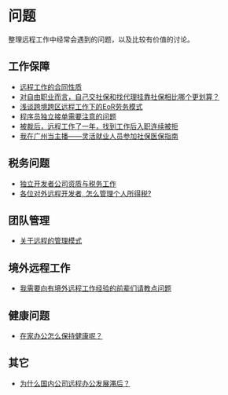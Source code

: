 # 问题

整理远程工作中经常会遇到的问题，以及比较有价值的讨论。

<a name="baozhang"></a>
## 工作保障

- [远程工作的合同性质](https://eleduck.com/posts/pqfJAW)
- [对自由职业而言，自己交社保和找代理挂靠社保相比哪个更划算？](https://www.zhihu.com/question/22557823)
- [浅谈跨境跨区远程工作下的EoR劳务模式](https://zhuanlan.zhihu.com/p/77090241)
- [程序员独立接单需要注意的问题](https://mp.weixin.qq.com/s/lLZ0ZTEp9prvPYf2-kjUEg)
- [被裁后，远程工作了一年，找到工作后入职连续被拒](https://v2ex.com/t/912777)
- [我在广州当主播——灵活就业人员参加社保医保指南](https://zhangqi.zhubai.love/posts/2179268116000444416)

<a name="Hc9aU"></a>
## 税务问题

- [独立开发者公司资质与税务工作](https://www.yuque.com/docs/share/ead0211d-dfb1-4a91-a443-5ef9715d3e94#fmMA0)
- [各位对外远程开发者, 怎么管理个人所得税? ](https://www.v2ex.com/t/588882?p=1)

<a name="dp3Cb"></a>
## 团队管理

- [关于远程的管理模式](https://eleduck.com/posts/pqfgJy)

<a name="knNMy"></a>
## 境外远程工作

- [我需要向有境外远程工作经验的前辈们请教点问题](https://eleduck.com/posts/OGfwZV)

<a name="Av1Yb"></a>
## 健康问题

- [在家办公怎么保持健康呢？](https://eleduck.com/posts/OGfwVk)

<a name="g05s2"></a>
## 其它

- [为什么国内公司远程办公发展滞后？](https://www.zhihu.com/question/47284405)

[<br />](https://anl.gg/)
